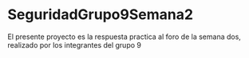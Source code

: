 # SeguridadGrupo9Semana2
El presente proyecto es la respuesta practica al foro de la semana dos, realizado por los integrantes del grupo 9
